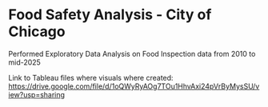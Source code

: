 # Food Safety Analysis - City of Chicago
Performed Exploratory Data Analysis on Food Inspection data from 2010 to mid-2025

Link to Tableau files where visuals where created: https://drive.google.com/file/d/1oQWyRyAOg7TOu1HhvAxi24pVrByMysSU/view?usp=sharing
